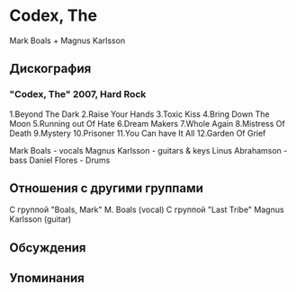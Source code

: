 # Codex, The

Mark Boals + Magnus Karlsson

## Дискография

### "Codex, The" 2007, Hard Rock

1.Beyond The Dark
2.Raise Your Hands
3.Toxic Kiss
4.Bring Down The Moon
5.Running out Of Hate
6.Dream Makers
7.Whole Again
8.Mistress Of Death
9.Mystery
10.Prisoner
11.You Can have It All
12.Garden Of Grief

Mark Boals - vocals
Magnus Karlsson - guitars & keys
Linus Abrahamson - bass
Daniel Flores - Drums


## Отношения с другими группами

C группой "Boals, Mark" M. Boals (vocal)
C группой "Last Tribe" Magnus Karlsson (guitar)

## Обсуждения


## Упоминания

